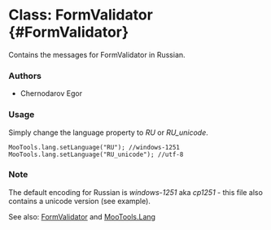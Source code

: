 Class: FormValidator {#FormValidator}
=====================================

Contains the messages for FormValidator in Russian.

### Authors

* Chernodarov Egor

### Usage

Simply change the language property to *RU* or *RU_unicode*.

	MooTools.lang.setLanguage("RU"); //windows-1251
	MooTools.lang.setLanguage("RU_unicode"); //utf-8

### Note

The default encoding for Russian is *windows-1251* aka *cp1251* - this file also contains a unicode version (see example).

See also: [FormValidator][] and [MooTools.Lang][]

[FormValidator]: http://www.mootools.net/more/docs/Forms/FormValidator#FormValidator
[MooTools.Lang]: http://www.mootools.net/more/docs/Core/MooTools.Lang
